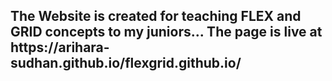 <h2>The Website is created for teaching FLEX and GRID concepts to my juniors... The page is live at https://arihara-sudhan.github.io/flexgrid.github.io/</h2>

